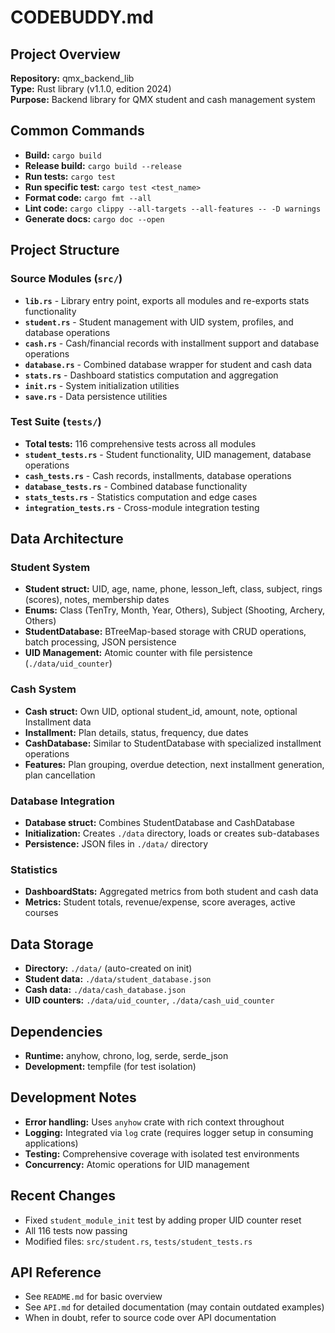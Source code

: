 # CODEBUDDY.md

## Project Overview
**Repository:** qmx_backend_lib  
**Type:** Rust library (v1.1.0, edition 2024)  
**Purpose:** Backend library for QMX student and cash management system

## Common Commands
- **Build:** `cargo build`
- **Release build:** `cargo build --release`
- **Run tests:** `cargo test`
- **Run specific test:** `cargo test <test_name>`
- **Format code:** `cargo fmt --all`
- **Lint code:** `cargo clippy --all-targets --all-features -- -D warnings`
- **Generate docs:** `cargo doc --open`

## Project Structure

### Source Modules (`src/`)
- **`lib.rs`** - Library entry point, exports all modules and re-exports stats functionality
- **`student.rs`** - Student management with UID system, profiles, and database operations
- **`cash.rs`** - Cash/financial records with installment support and database operations  
- **`database.rs`** - Combined database wrapper for student and cash data
- **`stats.rs`** - Dashboard statistics computation and aggregation
- **`init.rs`** - System initialization utilities
- **`save.rs`** - Data persistence utilities

### Test Suite (`tests/`)
- **Total tests:** 116 comprehensive tests across all modules
- **`student_tests.rs`** - Student functionality, UID management, database operations
- **`cash_tests.rs`** - Cash records, installments, database operations
- **`database_tests.rs`** - Combined database functionality
- **`stats_tests.rs`** - Statistics computation and edge cases
- **`integration_tests.rs`** - Cross-module integration testing

## Data Architecture

### Student System
- **Student struct:** UID, age, name, phone, lesson_left, class, subject, rings (scores), notes, membership dates
- **Enums:** Class (TenTry, Month, Year, Others), Subject (Shooting, Archery, Others)
- **StudentDatabase:** BTreeMap-based storage with CRUD operations, batch processing, JSON persistence
- **UID Management:** Atomic counter with file persistence (`./data/uid_counter`)

### Cash System  
- **Cash struct:** Own UID, optional student_id, amount, note, optional Installment data
- **Installment:** Plan details, status, frequency, due dates
- **CashDatabase:** Similar to StudentDatabase with specialized installment operations
- **Features:** Plan grouping, overdue detection, next installment generation, plan cancellation

### Database Integration
- **Database struct:** Combines StudentDatabase and CashDatabase
- **Initialization:** Creates `./data` directory, loads or creates sub-databases
- **Persistence:** JSON files in `./data/` directory

### Statistics
- **DashboardStats:** Aggregated metrics from both student and cash data
- **Metrics:** Student totals, revenue/expense, score averages, active courses

## Data Storage
- **Directory:** `./data/` (auto-created on init)
- **Student data:** `./data/student_database.json`
- **Cash data:** `./data/cash_database.json`  
- **UID counters:** `./data/uid_counter`, `./data/cash_uid_counter`

## Dependencies
- **Runtime:** anyhow, chrono, log, serde, serde_json
- **Development:** tempfile (for test isolation)

## Development Notes
- **Error handling:** Uses `anyhow` crate with rich context throughout
- **Logging:** Integrated via `log` crate (requires logger setup in consuming applications)
- **Testing:** Comprehensive coverage with isolated test environments
- **Concurrency:** Atomic operations for UID management

## Recent Changes
- Fixed `student_module_init` test by adding proper UID counter reset
- All 116 tests now passing
- Modified files: `src/student.rs`, `tests/student_tests.rs`

## API Reference
- See `README.md` for basic overview
- See `API.md` for detailed documentation (may contain outdated examples)
- When in doubt, refer to source code over API documentation